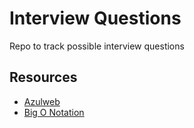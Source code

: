 # Interview Questions
Repo to track possible interview questions

## Resources 
* [Azulweb](https://www.azulweb.net/respuestas-a-las-preguntas-de-entrevista-tipicas-de-amazon-microsoft-google-etc-para-programadores/)
* [Big O Notation](https://www.interviewcake.com/article/java/big-o-notation-time-and-space-complexity)

